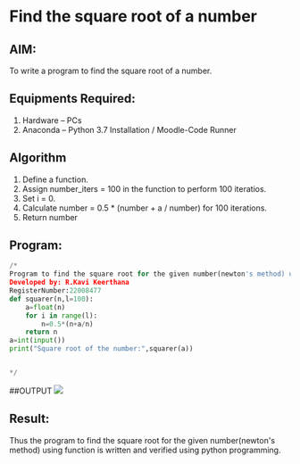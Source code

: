 # Find the square root of a number

## AIM:
To write a program to find the square root of a number.

## Equipments Required:
1. Hardware – PCs
2. Anaconda – Python 3.7 Installation / Moodle-Code Runner

## Algorithm
1. Define a function.
2. Assign number_iters = 100 in the function to perform 100 iteratios.
3. Set i = 0.
4. Calculate  number = 0.5 * (number + a / number) for 100 iterations.
5. Return number

## Program:
```python
/*
Program to find the square root for the given number(newton's method) using function.
Developed by: R.Kavi Keerthana
RegisterNumber:22008477
def squarer(n,l=100):
    a=float(n)
    for i in range(l):
        n=0.5*(n+a/n)
    return n
a=int(input())
print("Square root of the number:",squarer(a))


*/
```



##OUTPUT
![](square%20root.png)


## Result:
Thus the program to find the square root for the given number(newton's method) using function is written and verified using python programming.
